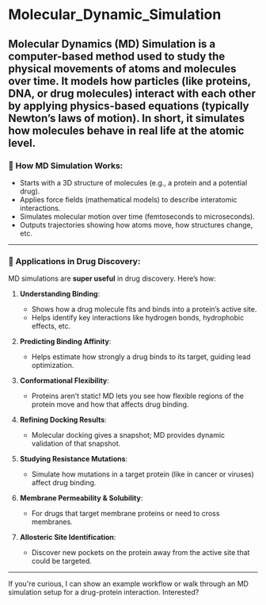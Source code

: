 # Molecular_Dynamic_Simulation

Molecular Dynamics (MD) Simulation is a computer-based method used to study the physical movements of atoms and molecules over time. It models how particles (like proteins, DNA, or drug molecules) interact with each other by applying physics-based equations (typically Newton’s laws of motion). In short, it simulates how molecules behave in real life at the atomic level.
---

### 🔬 How MD Simulation Works:
- Starts with a 3D structure of molecules (e.g., a protein and a potential drug).
- Applies force fields (mathematical models) to describe interatomic interactions.
- Simulates molecular motion over time (femtoseconds to microseconds).
- Outputs trajectories showing how atoms move, how structures change, etc.

---

### 💊 Applications in Drug Discovery:
MD simulations are **super useful** in drug discovery. Here’s how:

1. **Understanding Binding**:
   - Shows how a drug molecule fits and binds into a protein’s active site.
   - Helps identify key interactions like hydrogen bonds, hydrophobic effects, etc.

2. **Predicting Binding Affinity**:
   - Helps estimate how strongly a drug binds to its target, guiding lead optimization.

3. **Conformational Flexibility**:
   - Proteins aren’t static! MD lets you see how flexible regions of the protein move and how that affects drug binding.

4. **Refining Docking Results**:
   - Molecular docking gives a snapshot; MD provides dynamic validation of that snapshot.

5. **Studying Resistance Mutations**:
   - Simulate how mutations in a target protein (like in cancer or viruses) affect drug binding.

6. **Membrane Permeability & Solubility**:
   - For drugs that target membrane proteins or need to cross membranes.

7. **Allosteric Site Identification**:
   - Discover new pockets on the protein away from the active site that could be targeted.

---

If you're curious, I can show an example workflow or walk through an MD simulation setup for a drug-protein interaction. Interested?
